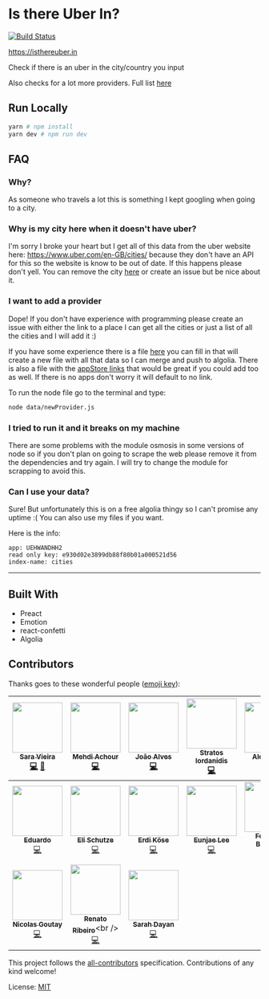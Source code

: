 # Is there Uber In?

[![Build Status](https://travis-ci.org/SaraVieira/uber-cities.svg)](https://travis-ci.org/SaraVieira/uber-cities)

https://isthereuber.in

Check if there is an uber in the city/country you input

Also checks for a lot more providers. Full list [here](./data/single/)

## Run Locally

```sh
yarn # npm install
yarn dev # npm run dev
```

## FAQ

### Why?

As someone who travels a lot this is something I kept googling when going to a city.

### Why is my city here when it doesn't have uber?

I'm sorry I broke your heart but I get all of this data from the uber website here: https://www.uber.com/en-GB/cities/ because they don't have an API for this so the website is know to be out of date. If this happens please don't yell. You can remove the city [here](./data/single/uber.js) or create an issue but be nice about it.

### I want to add a provider

Dope! If you don't have experience with programming please create an issue with either the link to a place I can get all the cities or just a list of all the cities and I will add it :)

If you have some experience there is a file [here](./data/newProvider.js) you can fill in that will create a new file with all that data so I can merge and push to algolia. There is also a file with the [appStore links](./src/utils/appStores.js) that would be great if you could add too as well. If there is no apps don't worry it will default to no link.

To run the node file go to the terminal and type:

```sh
node data/newProvider.js
```

### I tried to run it and it breaks on my machine

There are some problems with the module osmosis in some versions of node so if you don't plan on going to scrape the web please remove it from the dependencies and try again. I will try to change the module for scrapping to avoid this.

### Can I use your data?

Sure! But unfortunately this is on a free algolia thingy so I can't promise any uptime :( You can also use my files if you want.

Here is the info:

```plain
app: UEHWANDHH2
read only key: e930d02e3899db88f80b01a000521d56
index-name: cities
```

---

## Built With

- Preact
- Emotion
- react-confetti
- Algolia

## Contributors

Thanks goes to these wonderful people ([emoji key](https://github.com/kentcdodds/all-contributors#emoji-key)):

<!-- ALL-CONTRIBUTORS-LIST:START - Do not remove or modify this section -->
<!-- prettier-ignore -->
| [<img src="https://avatars0.githubusercontent.com/u/1051509?v=4" width="100px;"/><br /><sub><b>Sara Vieira</b></sub>](http://iamsaravieira.com)<br />[💻](https://github.com/SaraVieira/uber-cities/commits?author=SaraVieira "Code") [🤔](#ideas-SaraVieira "Ideas, Planning, & Feedback") | [<img src="https://avatars2.githubusercontent.com/u/304450?v=4" width="100px;"/><br /><sub><b>Mehdi Achour</b></sub>](https://twitter.com/mac_hour)<br />[💻](https://github.com/SaraVieira/uber-cities/commits?author=machour "Code") | [<img src="https://avatars0.githubusercontent.com/u/843454?v=4" width="100px;"/><br /><sub><b>João Alves</b></sub>](http://joaoqalves.net)<br />[💻](https://github.com/SaraVieira/uber-cities/commits?author=joaoqalves "Code") | [<img src="https://avatars3.githubusercontent.com/u/5058640?v=4" width="100px;"/><br /><sub><b>Stratos Iordanidis</b></sub>](http://iamstratos.com)<br />[💻](https://github.com/SaraVieira/uber-cities/commits?author=iamstratos "Code") | [<img src="https://avatars3.githubusercontent.com/u/5701162?v=4" width="100px;"/><br /><sub><b>Alex Jover</b></sub>](https://github.com/alexjoverm)<br />[💻](https://github.com/SaraVieira/uber-cities/commits?author=alexjoverm "Code") | [<img src="https://avatars1.githubusercontent.com/u/5629478?v=4" width="100px;"/><br /><sub><b>Bruno Ukita</b></sub>](https://github.com/ukita)<br />[💻](https://github.com/SaraVieira/uber-cities/commits?author=ukita "Code") | [<img src="https://avatars0.githubusercontent.com/u/1227748?v=4" width="100px;"/><br /><sub><b>Donovan</b></sub>](https://donovanisherwood.com/)<br />[💻](https://github.com/SaraVieira/uber-cities/commits?author=donovantc "Code") |
| :---: | :---: | :---: | :---: | :---: | :---: | :---: |
| [<img src="https://avatars3.githubusercontent.com/u/3196685?v=4" width="100px;"/><br /><sub><b>Eduardo</b></sub>](https://eduarmreyes-portfolio.herokuapp.com/)<br />[💻](https://github.com/SaraVieira/uber-cities/commits?author=eduarmreyes "Code") | [<img src="https://avatars2.githubusercontent.com/u/5872126?v=4" width="100px;"/><br /><sub><b>Eli Schutze</b></sub>](http://twitter.com/elibelly)<br />[💻](https://github.com/SaraVieira/uber-cities/commits?author=elischutze "Code") | [<img src="https://avatars3.githubusercontent.com/u/2957624?v=4" width="100px;"/><br /><sub><b>Erdi Köse</b></sub>](https://erdkse.com)<br />[💻](https://github.com/SaraVieira/uber-cities/commits?author=erdkse "Code") | [<img src="https://avatars3.githubusercontent.com/u/499898?v=4" width="100px;"/><br /><sub><b>Eunjae Lee</b></sub>](https://twitter.com/eunjae_lee)<br />[💻](https://github.com/SaraVieira/uber-cities/commits?author=eunjae-lee "Code") | [<img src="https://avatars3.githubusercontent.com/u/1402241?v=4" width="100px;"/><br /><sub><b>Federico Brigante</b></sub>](https://twitter.com/bfred_it)<br />[💻](https://github.com/SaraVieira/uber-cities/commits?author=bfred-it "Code") | [<img src="https://avatars1.githubusercontent.com/u/4780756?v=4" width="100px;"/><br /><sub><b>Luke Bonaccorsi</b></sub>](https://lukeb.co.uk)<br />[💻](https://github.com/SaraVieira/uber-cities/commits?author=lukeb-uk "Code") | [<img src="https://avatars3.githubusercontent.com/u/1500628?v=4" width="100px;"/><br /><sub><b>Nick Barry</b></sub>](https://itsnickbarry.github.io/hyperbolic-canvas)<br />[💻](https://github.com/SaraVieira/uber-cities/commits?author=ItsNickBarry "Code") |
| [<img src="https://avatars1.githubusercontent.com/u/2587348?v=4" width="100px;"/><br /><sub><b>Nicolas Goutay</b></sub>](https://phacks.github.io)<br />[💻](https://github.com/SaraVieira/uber-cities/commits?author=phacks "Code") | [<img src="https://avatars2.githubusercontent.com/u/3277185?v=4" width="100px;"/><br /><sub><b>Renato Ribeiro</b></sub>](http://twitter.com/renatorib_)<br />[💻](https://github.com/SaraVieira/uber-cities/commits?author=renatorib "Code") | [<img src="https://avatars1.githubusercontent.com/u/5370675?v=4" width="100px;"/><br /><sub><b>Sarah Dayan</b></sub>](http://frontstuff.io)<br />[💻](https://github.com/SaraVieira/uber-cities/commits?author=sarahdayan "Code") |

<!-- ALL-CONTRIBUTORS-LIST:END -->

This project follows the [all-contributors](https://github.com/kentcdodds/all-contributors) specification. Contributions of any kind welcome!

License: [MIT](License.md)
